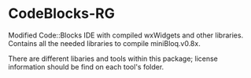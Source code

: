# CodeBlocks-RG
Modified Code::Blocks IDE with compiled wxWidgets and other libraries.
Contains all the needed libraries to compile miniBloq.v0.8x.

There are different libaries and tools within this package; license information should be find on each tool's folder.